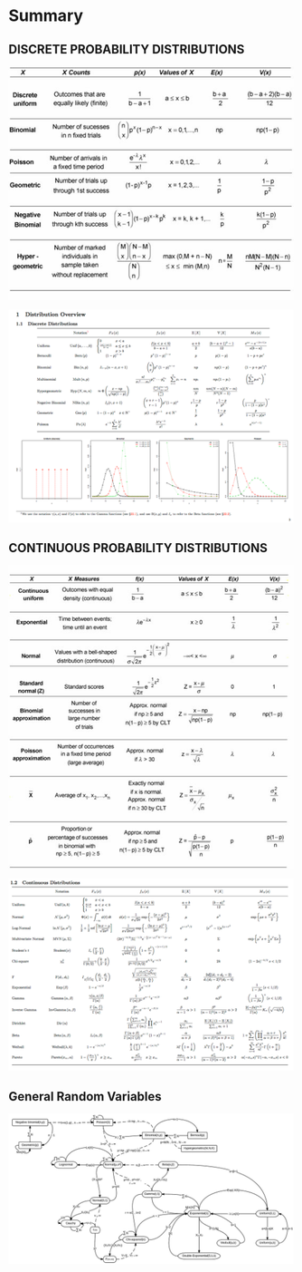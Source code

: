 # Summary

## DISCRETE PROBABILITY DISTRIBUTIONS

![](assets/Summary-37ffc.png)

![](assets/Summary-d7666.png)

## CONTINUOUS PROBABILITY DISTRIBUTIONS

![](assets/Summary-021dd.png)

![](assets/Summary-cea10.png)

## General Random Variables

![](assets/3-General_Random_Variables-27113.png)
